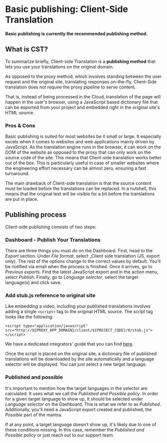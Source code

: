 # Basic publishing: Client-Side Translation

**Basic publishing is currently the recommended publishing method.**

## What is CST?

To summarize briefly, Client-side Translation is a **publishing method** that lets you use your translations on the original domain. 

As opposed to the proxy method, which involves standing between the user request and the original site, translating responses on-the-fly, Client-Side translation does not require the proxy pipeline to serve content.

That is, instead of being processed in the Cloud, translation of the page will happen in the user's browser, using a JavaScript based dictionary file that can be exported from your project and embedded right in the original site's HTML source.

### Pros & Cons

Basic publishing is suited for most websites be it small or large. It especially excels when it comes to websites and web applications mainly driven by JavaScript. As the translation engine runs in the browser, it can work on the DOM of the website as opposed to the proxy that can only work on the source code of the site. This means that Client-side translation works better out of the box. This is particularly useful in case of smaller websites where the engineering effort necessary can be almost zero, ensuring a fast turnaround.

The main drawback of Client-side translation is that the source content must be loaded before the translations can be replaced. In a nutshell, this means that the original text will be visible for a bit before the translations are put in place.

## Publishing process

Client-side publishing consists of two steps:

### Dashboard - Publish Your Translations

There are three things you must do on the Dashboard. First, head to the _Export_ section. Under _File format_, select _Client side translation (JS, export only). The rest of the options change to the correct values by default. You'll be notified via email when the process is finished. Once it arrives, go to _Previous exports_. Find the latest JavaScript export and in the action menu, select _Publish_. Finally, go to _Language selector_, select the target language(s) and click save.

### Add stub.js reference to original site

Like embedding a video, including your published translations involves adding a single `<script>` tag to the original HTML source. The script tag looks like the following:

```
<script type="application/javascript" src="http://${PROXY_APP_DOMAIN}/client/${PROJECT_CODE}/0/stub.js"></script>

```

We have a dedicated integrators' guide that you can find [here](../../cookbook/jstranslation).

Once the script is placed on the original site, a dictionary file of published translations will be downloaded by the site automatically and a language selector will be displayed. You can just select a new target language.

### Published and possible

It's important to mention how the target languages in the selector are calculated. It uses what we call the _Published and Possible policy_. In order for a given target language to show up, it should be selected under _Language selector_ on the Dashboard. This is what we refer to as _Published_. Additionally, you'll need a JavaScript export created and published, the _Possible_ part of the mantra.

If at any point, a target language doesn't show up, it's likely due to one of these conditions missing. In this case, remember the _Published and Possible policy_ or just reach out to our support team.
